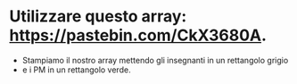 # Utilizzare questo array: https://pastebin.com/CkX3680A. 
- Stampiamo il nostro array mettendo gli insegnanti in un rettangolo grigio
-  e i PM in un rettangolo verde.